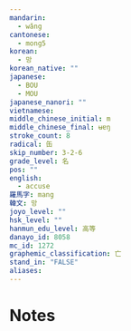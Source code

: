 ```yaml
---
mandarin:
  - wǎng
cantonese:
  - mong5
korean:
  - 망
korean_native: ""
japanese:
  - BOU
  - MOU
japanese_nanori: ""
vietnamese:
middle_chinese_initial: m
middle_chinese_final: ʉɐŋ
stroke_count: 8
radical: 缶
skip_number: 3-2-6
grade_level: 名
pos: ""
english:
  - accuse
羅馬字: mang
韓文: 망
joyo_level: ""
hsk_level: ""
hanmun_edu_level: 高等
danayo_id: 8058
mc_id: 1272
graphemic_classification: 亡
stand_in: "FALSE"
aliases:
---
```


# Notes
